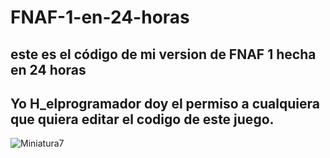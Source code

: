 # FNAF-1-en-24-horas
## este es el código de mi version de FNAF 1 hecha en 24 horas 
## Yo H_elprogramador doy el permiso a cualquiera que quiera editar el codigo de este juego.
![Miniatura7](https://user-images.githubusercontent.com/100703882/162889220-bbacfe85-8902-4d2a-84e0-eba1ca7d5430.png)
